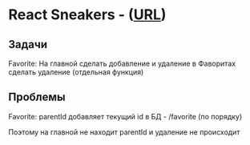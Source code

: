 # React Sneakers - ([URL](https://leofom.github.io/))


## Задачи

Favorite:
На главной сделать добавление и удаление 
в Фаворитах сделать удаление (отдельная функция)


## Проблемы

Favorite:
parentId добавляет текущий id в БД - /favorite 
(по порядку)

Поэтому на главной не находит parentId и удаление не происходит  

